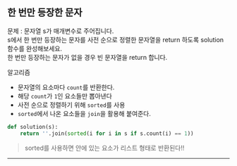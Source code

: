 ## 한 번만 등장한 문자

문제 : 문자열 s가 매개변수로 주어집니다.<br>s에서 한 번만 등장하는 문자를 사전 순으로 정렬한 문자열을 return 하도록 solution 함수를 완성해보세요.<br> 한 번만 등장하는 문자가 없을 경우 빈 문자열을 return 합니다.

알고리즘

- 문자열의 요소마다 `count`를 반환한다.
- 해당 `count`가 `1`인 요소들만 뽑아낸다
- 사전 순으로 정렬하기 위해 `sorted`를 사용
- `sorted`에서 나온 요소들을 `join`을 활용해 붙여준다.

```python
def solution(s):
    return ''.join(sorted(i for i in s if s.count(i) == 1))
```

> sorted를 사용하면 안에 있는 요소가 리스트 형태로 반환된다!!

<hr>
